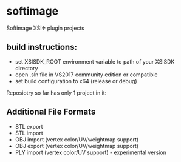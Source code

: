 # softimage
Softimage XSI♰ plugin projects

build instructions:
-------------------------
* set XSISDK_ROOT environment variable to path of your XSISDK directory
* open .sln file in VS2017 community edition or compatible
* set build configuration to x64 (release or debug)

Reposiotry so far has only 1 project in it:

Additional File Formats
-------------------------
* STL export 
* STL import
* OBJ import (vertex color/UV/weightmap support)
* OBJ export (vertex color/UV/weightmap support)
* PLY import (vertex color/UV support) - experimental version
